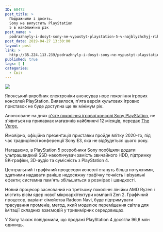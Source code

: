 ```yaml
---
ID: 60473
post_title: >
  Подражнили і досить.
  Sony не випустить PlayStation
  5 в найближчий рік
post_name: >
  podrazhnyly-i-dosyt-sony-ne-vypustyt-playstation-5-v-najblyzhchyj-rik
post_date: 2019-04-27 13:30:00
layout: post
link: >
  http://35.224.113.239/podrazhnyly-i-dosyt-sony-ne-vypustyt-playstation-5-v-najblyzhchyj-rik/
published: true
tags: [ ]
categories:
  - Світ
---
```

<div><img src="https://techno.nv.ua/system/Article/posters/002/036/249/original/82c94791bdba3b4b25cf99cc165c1860.jpeg" class="ff-og-image-inserted"></div><div class="subtitle" readability="11">
<p>Японський виробник електроніки анонсував нове покоління ігрових консолей PlayStation. Виявилося, п'ята версія культових ігрових приставок не буде доступна ще як мінімум рік.</p>
</div>
<p dir="ltr">Анонсоване на днях <a href="https://techno.nv.ua/gadgets/novoe-pokolenie-sony-anonsirovala-pristavku-playstation-5-50017050.html" rel="nofollow">п'яте покоління ігрової консолі Sony PlayStation</a>, не з'явиться на прилавках магазинів найближчі 12 місяців, передає <a href="https://www.theverge.com/2019/4/26/18517612/sony-playstation-5-launch-date-comments-rumors" rel="nofollow">The Verge.</a></p>
<p>Ймовірно, офіційна презентація приставки пройде влітку 2020-го, під час традиційної конференції Sony E3, яка не відбудеться цього року.<br></p> <p>Нагадаємо, в PlayStation 5 розробники Sony пообіцяли додати ультрашвидкий SSD-накопичувач замість звичайного HDD, підтримку 8K-графіки, 3D-аудіо та сумісність з PlayStation 4.<br></p>
<p dir="ltr">Центральний і графічний процесори консолі стануть більш потужними, здатними надавати раніше недосяжну графічну точність і візуальні ефекти; системна пам'ять збільшиться в розмірах і швидкості.</p>
<p dir="ltr">Новий процесор заснований на третьому поколінні лінійки AMD Ryzen і містить вісім ядер нової мікроархітектури компанії Zen 2. Графічний процесор, варіант сімейства Radeon Navi, буде підтримувати трасування променів, метод, який моделює переміщення світла для імітації складних взаємодій у тривимірних середовищах.</p>
<p dir="ltr">У Sony також повідомили, що продажі PlayStation 4 досягли 96,8 млн одиниць.</p> 